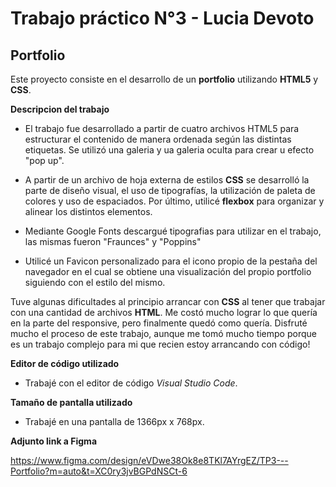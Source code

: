 # Trabajo práctico N°3 - Lucia Devoto

## Portfolio

Este proyecto consiste en el desarrollo de un **portfolio** utilizando **HTML5** y **CSS**.

**Descripcion del trabajo**

- El trabajo fue desarrollado a partir de cuatro archivos HTML5 para estructurar el contenido de manera ordenada según las distintas etiquetas. Se utilizó una galeria y ua galeria oculta para crear u efecto "pop up". 

- A partir de un archivo de hoja externa de estilos **CSS** se desarrolló la parte de diseño visual, el uso de tipografías, la utilización de paleta de colores y uso de espaciados. Por último, utilicé **flexbox** para organizar y alinear los distintos elementos.

- Mediante Google Fonts descargué tipografias para utilizar en el trabajo, las mismas fueron "Fraunces" y "Poppins"

- Utilicé un Favicon personalizado para el icono propio de la pestaña del navegador en el cual se obtiene una visualización del propio portfolio siguiendo con el estilo del mismo.

Tuve algunas dificultades al principio arrancar con **CSS** al tener que trabajar con una cantidad de archivos **HTML**. Me costó mucho lograr lo que quería en la parte del responsive, pero finalmente quedó como quería. Disfruté mucho el proceso de este trabajo, aunque me tomó mucho tiempo porque es un trabajo complejo para mi que recien estoy arrancando con código!

**Editor de código utilizado**

- Trabajé con el editor de código *Visual Studio Code*.

**Tamaño de pantalla utilizado**

- Trabajé en una pantalla de 1366px x 768px. 

**Adjunto link a Figma**

https://www.figma.com/design/eVDwe38Ok8e8TKl7AYrgEZ/TP3---Portfolio?m=auto&t=XC0ry3jvBGPdNSCt-6
